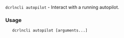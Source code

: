 `dcrlncli autopilot` - Interact with a running autopilot.

### Usage

```
   dcrlncli autopilot [arguments...]
```
